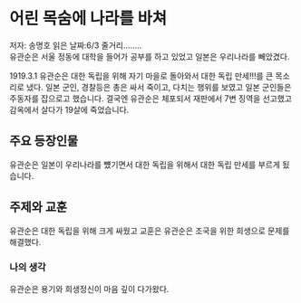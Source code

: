 
# 어린 목숨에 나라를 바쳐
저자: 송명호
읽은 날짜:6/3
줄거리........<br>
유관순은 서울 정동에 대학을 들어가 공부를 하고 있었고 일본은 우리나라를 빼았겼다.

1919.3.1 유관순은 대한 독립을 위해 자기 마을로 돌아와서 대한 독립 만세!!!를 큰 목소리로 냈다. 일본 군인, 경찰등은 총은 싸서 죽이고, 다치는 행위를 보였고 일본 군인들은 주동자를 잡으로고 했습니다.
결국엔 유관순은 체포되서 재판에서 7변 징역을 선고했고 감옥에서 살다가 19살에 죽었습니다.

## 주요 등장인물
유관순은 일본이 우리나라를 뻈기면서 대한 독립을 위해서 대한 독립 만세를 부르게 됬습니다.

## 주제와 교훈
유관순은 대한 독립을 위해 크게 싸웠고 교훈은 유관순은 조국을 위한 희생으로 문제를 해결했다.

### 나의 생각
유관순은 용기와 희생정신이 마음 깊이 다가왔다.


